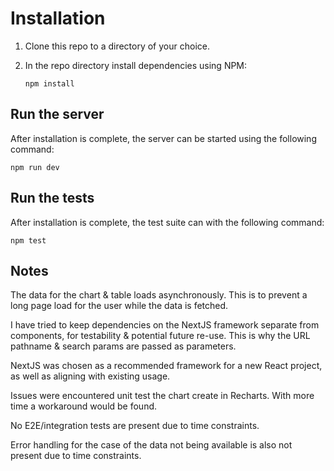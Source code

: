 # Installation

1. Clone this repo to a directory of your choice.
2. In the repo directory install dependencies using NPM:

   `npm install`

## Run the server

After installation is complete, the server can be started using the following command:

`npm run dev`

## Run the tests

After installation is complete, the test suite can with the following command:

`npm test`

## Notes

The data for the chart & table loads asynchronously. This is to prevent a long page load for the user while the data is fetched.

I have tried to keep dependencies on the NextJS framework separate from components, for testability & potential future re-use. This is why the URL pathname & search params are passed as parameters.

NextJS was chosen as a recommended framework for a new React project, as well as aligning with existing usage.

Issues were encountered unit test the chart create in Recharts. With more time a workaround would be found.

No E2E/integration tests are present due to time constraints.

Error handling for the case of the data not being available is also not present due to time constraints.